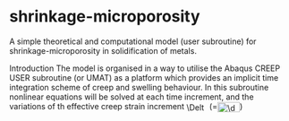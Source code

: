 # shrinkage-microporosity
A simple theoretical and computational model (user subroutine) for shrinkage-microporosity in solidification of metals. 

Introduction
The model is organised in a way to utilise the Abaqus CREEP USER subroutine (or UMAT) as a platform which provides an implicit time integration scheme of creep and swelling behaviour. In this subroutine nonlinear equations will be solved at each time increment, and the variations of th effective creep strain increment <img src="http://bit.ly/2RqY9TN" align="center" border="0" alt=" \Delta  \varepsilon ^{cr} " width="37" height="17" /> (=<img src="http://bit.ly/2Roy0VD" align="center" border="0" alt=" \dot{ \varepsilon } _{e} dt" width="40" height="18" />)
